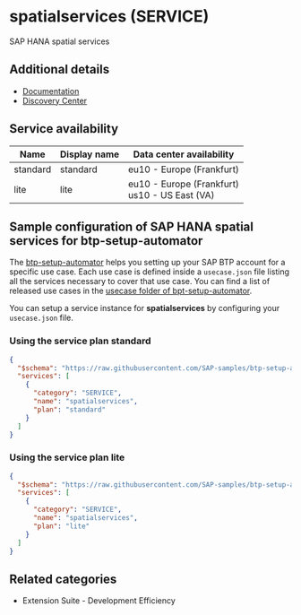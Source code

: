 # spatialservices (SERVICE)

SAP HANA spatial services

## Additional details

- [Documentation](https://help.sap.com/viewer/product/SAP_HANA_SPATIAL_SERVICES/latest/)
- [Discovery Center](https://discovery-center.cloud.sap/serviceCatalog/sap-hana-spatial-services)

## Service availability

| Name | Display name | Data center availability  |
|------|----------------|---------------------------|
|  standard  |  standard  | eu10 - Europe (Frankfurt)  |
|  lite  |  lite  | eu10 - Europe (Frankfurt)<br> us10 - US East (VA)  |

## Sample configuration of **SAP HANA spatial services** for btp-setup-automator

The [btp-setup-automator](https://github.com/SAP-samples/btp-setup-automator) helps you setting up your SAP BTP account for a specific use case. Each use case is defined inside a `usecase.json` file listing all the services necessary to cover that use case. You can find a list of released use cases in the [usecase folder of bpt-setup-automator](https://github.com/SAP-samples/btp-setup-automator/tree/main/usecases).

You can setup a service instance for **spatialservices** by configuring your `usecase.json` file.

### Using the service plan **standard**

```json
{
  "$schema": "https://raw.githubusercontent.com/SAP-samples/btp-setup-automator/main/libs/btpsa-usecase.json",
  "services": [
    {
      "category": "SERVICE",
      "name": "spatialservices",
      "plan": "standard"
    }
  ]
}
```

### Using the service plan **lite**

```json
{
  "$schema": "https://raw.githubusercontent.com/SAP-samples/btp-setup-automator/main/libs/btpsa-usecase.json",
  "services": [
    {
      "category": "SERVICE",
      "name": "spatialservices",
      "plan": "lite"
    }
  ]
}
```

## Related categories

- Extension Suite - Development Efficiency
